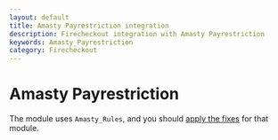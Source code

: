 ```yaml
---
layout: default
title: Amasty Payrestriction integration
description: Firecheckout integration with Amasty Payrestriction
keywords: Amasty_Payrestriction
category: Firecheckout
---
```


# Amasty Payrestriction

The module uses `Amasty_Rules`, and you should
[apply the fixes](/m1/extensions/firecheckout/supported-modules/amasty-rules/) for
that module.
